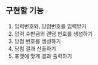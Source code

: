 ## 구현할 기능 
1. 입력번호와, 당첨번호를 입력받기 
2. 압력 수만큼의 랜덤 번호를 생성하기 
3. 당첨 번호를 생성하기 
4. 당첨 결과 산출하기 
5. 포맷에 맞게 결과 출력하기